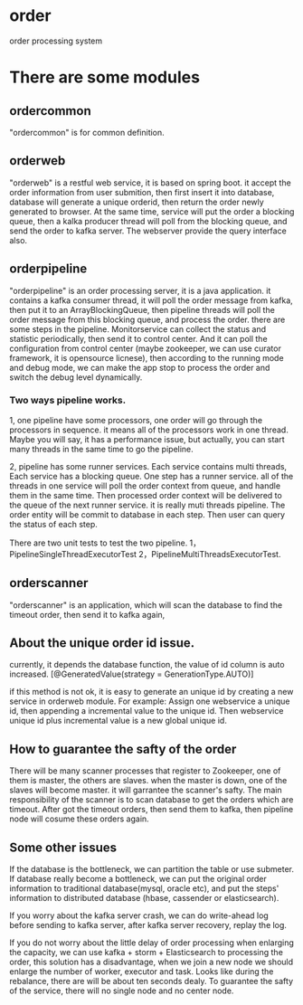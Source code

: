 # order
order processing system

# There are some modules 
## ordercommon 
"ordercommon" is for common definition.  

## orderweb
"orderweb" is a restful web service, it is based on spring boot. 
             it accept the order information from user submition, then first insert it into database, 
             database will generate a unique orderid, then return the order newly generated to browser. 
             At the same time, service will put the order a blocking queue, then a kalka producer 
             thread will poll from the blocking queue, and send the order to kafka server. 
             The webserver provide the query interface also.
## orderpipeline             
"orderpipeline" is an order processing server, it is a java application. 
it contains a kafka consumer thread, it will poll the order message from kafka, 
then put it to an ArrayBlockingQueue, then pipeline threads will poll the order message from this blocking queue,               and process the order. there are some steps in the pipeline. 
Monitorservice can collect the status and statistic periodically, then send it to control center. And it can poll
the configuration from control center (maybe zookeeper, we can use curator framework, it is opensource licnese),
then according to the running mode and debug mode, we can make the app stop to process the order and switch the debug
level dynamically.
                
### Two ways pipeline works.
             
1, one pipeline have some processors, one order will go through the processors in sequence. 
it means all of the processors work in one thread. Maybe you will say, 
it has a performance issue, but actually, you can start many threads in the same time to go the pipeline.
                
2, pipeline has some runner services. Each service contains multi threads, Each service has a blocking queue. 
One step has a runner service. all of the threads in one service will poll the order context from queue, 
and handle them in the same time. Then processed order context will be delivered to the queue of the next
runner service. it is really  muti threads pipeline. The order entity will be commit to database in each step.
Then user can query the status of each step. 
          
There are two unit tests to test the two pipeline.  1，PipelineSingleThreadExecutorTest  2，PipelineMultiThreadsExecutorTest.

## orderscanner
"orderscanner" is an application, which will scan the database to find the timeout order, then send it to kafka again, 

## About the unique order id issue.
  currently, it depends the database function, the value of id column is auto increased.
  [@GeneratedValue(strategy = GenerationType.AUTO)]
    
  if this method is not ok, it is easy to generate an unique id by creating a new service in orderweb module. For example:
  Assign one webservice a unique id, then appending a incremental value to the unique id. Then webservice unique id plus incremental value is a new global unique id.

## How to guarantee the safty of the order
  There will be many scanner processes that register to Zookeeper, one of them is master, the others are slaves. when the master is down, one of the slaves will become master. it will garrantee the scanner's safty.
  The main responsibility of the scanner is to scan database to get the orders which are timeout. After got the timeout orders, then send them to kafka, then pipeline node will cosume these orders again.
 
## Some other issues 
  If the database is the bottleneck, we can partition the table or use submeter. 
  If database really become a bottleneck, we can put the original order information to traditional database(mysql, oracle etc), and put the steps' information to distributed database (hbase, cassender or elasticsearch).
  
  If you worry about the kafka server crash, we can do write-ahead log before sending to kafka server,  after kafka server  recovery, replay the log.

  If you do not worry about the little delay of order processing when enlarging the capacity, we can use kafka + storm + Elasticsearch to processing the order, this solution has  a disadvantage, when we join a new node we should enlarge the number of worker, executor and task. Looks like during the rebalance, there are will be about ten seconds dealy.
  To guarantee the safty of the service, there will no single node and no center node.
  
  


  
